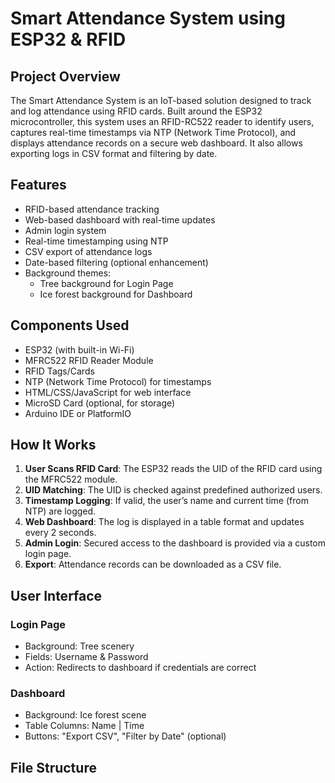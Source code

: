 # Smart Attendance System using ESP32 & RFID

## Project Overview

The Smart Attendance System is an IoT-based solution designed to track and log attendance using RFID cards. Built around the ESP32 microcontroller, this system uses an RFID-RC522 reader to identify users, captures real-time timestamps via NTP (Network Time Protocol), and displays attendance records on a secure web dashboard. It also allows exporting logs in CSV format and filtering by date.

## Features

- RFID-based attendance tracking  
- Web-based dashboard with real-time updates  
- Admin login system  
- Real-time timestamping using NTP  
- CSV export of attendance logs  
- Date-based filtering (optional enhancement)  
- Background themes:
  - Tree background for Login Page  
  - Ice forest background for Dashboard

## Components Used

- ESP32 (with built-in Wi-Fi)  
- MFRC522 RFID Reader Module  
- RFID Tags/Cards  
- NTP (Network Time Protocol) for timestamps  
- HTML/CSS/JavaScript for web interface  
- MicroSD Card (optional, for storage)  
- Arduino IDE or PlatformIO  

## How It Works

1. **User Scans RFID Card**: The ESP32 reads the UID of the RFID card using the MFRC522 module.  
2. **UID Matching**: The UID is checked against predefined authorized users.  
3. **Timestamp Logging**: If valid, the user’s name and current time (from NTP) are logged.  
4. **Web Dashboard**: The log is displayed in a table format and updates every 2 seconds.  
5. **Admin Login**: Secured access to the dashboard is provided via a custom login page.  
6. **Export**: Attendance records can be downloaded as a CSV file.  

## User Interface

### Login Page  
- Background: Tree scenery  
- Fields: Username & Password  
- Action: Redirects to dashboard if credentials are correct  

### Dashboard  
- Background: Ice forest scene  
- Table Columns: Name | Time  
- Buttons: "Export CSV", "Filter by Date" (optional)  

## File Structure

